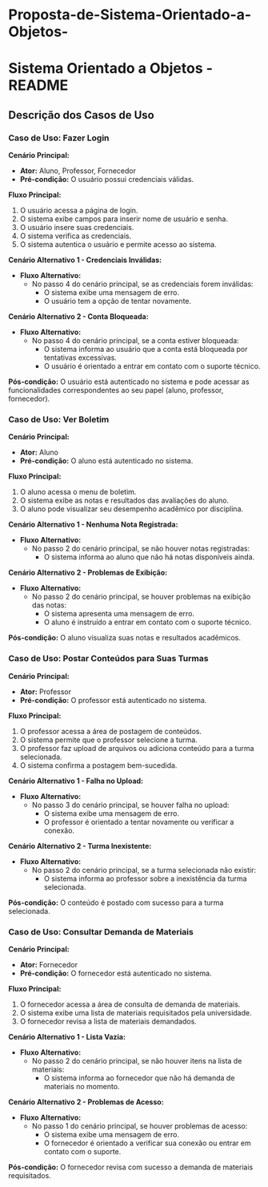 # Proposta-de-Sistema-Orientado-a-Objetos-

# Sistema Orientado a Objetos - README

## Descrição dos Casos de Uso

### Caso de Uso: Fazer Login
**Cenário Principal:**
- **Ator:** Aluno, Professor, Fornecedor
- **Pré-condição:** O usuário possui credenciais válidas.
  
**Fluxo Principal:**
1. O usuário acessa a página de login.
2. O sistema exibe campos para inserir nome de usuário e senha.
3. O usuário insere suas credenciais.
4. O sistema verifica as credenciais.
5. O sistema autentica o usuário e permite acesso ao sistema.

**Cenário Alternativo 1 - Credenciais Inválidas:**
- **Fluxo Alternativo:**
  - No passo 4 do cenário principal, se as credenciais forem inválidas:
    - O sistema exibe uma mensagem de erro.
    - O usuário tem a opção de tentar novamente.

**Cenário Alternativo 2 - Conta Bloqueada:**
- **Fluxo Alternativo:**
  - No passo 4 do cenário principal, se a conta estiver bloqueada:
    - O sistema informa ao usuário que a conta está bloqueada por tentativas excessivas.
    - O usuário é orientado a entrar em contato com o suporte técnico.

**Pós-condição:** O usuário está autenticado no sistema e pode acessar as funcionalidades correspondentes ao seu papel (aluno, professor, fornecedor).

### Caso de Uso: Ver Boletim
**Cenário Principal:**
- **Ator:** Aluno
- **Pré-condição:** O aluno está autenticado no sistema.

**Fluxo Principal:**
1. O aluno acessa o menu de boletim.
2. O sistema exibe as notas e resultados das avaliações do aluno.
3. O aluno pode visualizar seu desempenho acadêmico por disciplina.

**Cenário Alternativo 1 - Nenhuma Nota Registrada:**
- **Fluxo Alternativo:**
  - No passo 2 do cenário principal, se não houver notas registradas:
    - O sistema informa ao aluno que não há notas disponíveis ainda.

**Cenário Alternativo 2 - Problemas de Exibição:**
- **Fluxo Alternativo:**
  - No passo 2 do cenário principal, se houver problemas na exibição das notas:
    - O sistema apresenta uma mensagem de erro.
    - O aluno é instruído a entrar em contato com o suporte técnico.

**Pós-condição:** O aluno visualiza suas notas e resultados acadêmicos.

### Caso de Uso: Postar Conteúdos para Suas Turmas
**Cenário Principal:**
- **Ator:** Professor
- **Pré-condição:** O professor está autenticado no sistema.

**Fluxo Principal:**
1. O professor acessa a área de postagem de conteúdos.
2. O sistema permite que o professor selecione a turma.
3. O professor faz upload de arquivos ou adiciona conteúdo para a turma selecionada.
4. O sistema confirma a postagem bem-sucedida.

**Cenário Alternativo 1 - Falha no Upload:**
- **Fluxo Alternativo:**
  - No passo 3 do cenário principal, se houver falha no upload:
    - O sistema exibe uma mensagem de erro.
    - O professor é orientado a tentar novamente ou verificar a conexão.

**Cenário Alternativo 2 - Turma Inexistente:**
- **Fluxo Alternativo:**
  - No passo 2 do cenário principal, se a turma selecionada não existir:
    - O sistema informa ao professor sobre a inexistência da turma selecionada.

**Pós-condição:** O conteúdo é postado com sucesso para a turma selecionada.

### Caso de Uso: Consultar Demanda de Materiais
**Cenário Principal:**
- **Ator:** Fornecedor
- **Pré-condição:** O fornecedor está autenticado no sistema.

**Fluxo Principal:**
1. O fornecedor acessa a área de consulta de demanda de materiais.
2. O sistema exibe uma lista de materiais requisitados pela universidade.
3. O fornecedor revisa a lista de materiais demandados.

**Cenário Alternativo 1 - Lista Vazia:**
- **Fluxo Alternativo:**
  - No passo 2 do cenário principal, se não houver itens na lista de materiais:
    - O sistema informa ao fornecedor que não há demanda de materiais no momento.

**Cenário Alternativo 2 - Problemas de Acesso:**
- **Fluxo Alternativo:**
  - No passo 1 do cenário principal, se houver problemas de acesso:
    - O sistema exibe uma mensagem de erro.
    - O fornecedor é orientado a verificar sua conexão ou entrar em contato com o suporte.

**Pós-condição:** O fornecedor revisa com sucesso a demanda de materiais requisitados.
